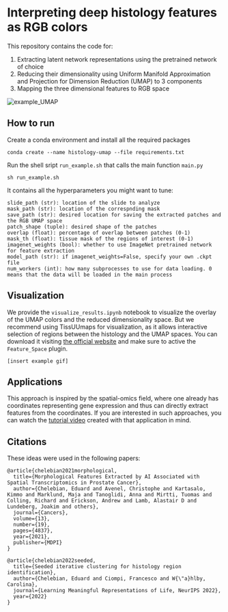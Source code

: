 # Interpreting deep histology features as RGB colors

This repository contains the code for:
1. Extracting latent network representations using the pretrained network of choice
2. Reducing their dimensionality using Uniform Manifold Approximation and Projection for Dimension Reduction (UMAP) to 3 components
3. Mapping the three dimensional features to RGB space

![example_UMAP](example.PNG?raw=true)

## How to run

Create a conda environment and install all the required packages
```
conda create --name histology-umap --file requirements.txt
```

Run the shell sript `run_example.sh` that calls the main function `main.py`
```
sh run_example.sh
```

It contains all the hyperparameters you might want to tune:
```
slide_path (str): location of the slide to analyze
mask_path (str): location of the correspnding mask
save_path (str): desired location for saving the extracted patches and the RGB UMAP space
patch_shape (tuple): desired shape of the patches
overlap (float): percentage of overlap between patches (0-1) 
mask_th (float): tissue mask of the regions of interest (0-1)
imagenet_weights (bool): whether to use ImageNet pretrained network for feature extraction
model_path (str): if imagenet_weights=False, specify your own .ckpt file
num_workers (int): how many subprocesses to use for data loading. 0 means that the data will be loaded in the main process
```

## Visualization

We provide the `visualize_results.ipynb` notebook to visualize the overlay of the UMAP colors and the reduced dimensionality space. But we recommend using TissUUmaps for visualization, as it allows interactive selection of regions between the histology and the UMAP spaces. You can download it visiting [the official website](https://tissuumaps.github.io/download/) and make sure to active the `Feature_Space` plugin.

`[insert example gif]` 

## Applications

This approach is inspired by the spatial-omics field, where one already has coordinates representing gene expression and thus can directly extract features from the coordinates. If you are interested in such approaches, you can watch the [tutorial video](https://tissuumaps.github.io/tutorials/#cnn) created with that application in mind.

## Citations
These ideas were used in the following papers:

```
@article{chelebian2021morphological,
  title={Morphological Features Extracted by AI Associated with Spatial Transcriptomics in Prostate Cancer},
  author={Chelebian, Eduard and Avenel, Christophe and Kartasalo, Kimmo and Marklund, Maja and Tanoglidi, Anna and Mirtti, Tuomas and Colling, Richard and Erickson, Andrew and Lamb, Alastair D and Lundeberg, Joakim and others},
  journal={Cancers},
  volume={13},
  number={19},
  pages={4837},
  year={2021},
  publisher={MDPI}
}

@article{chelebian2022seeded,
  title={Seeded iterative clustering for histology region identification},
  author={Chelebian, Eduard and Ciompi, Francesco and W{\"a}hlby, Carolina},
  journal={Learning Meaningful Representations of Life, NeurIPS 2022},
  year={2022}
}
```
